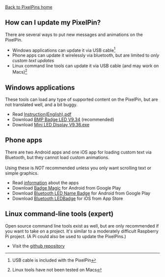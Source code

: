 <a href="../">Back to PixelPins home</a>

## How can I update my PixelPin?

There are several ways to put new messages and animations on the PixelPin.
- Windows applications can update it via USB cable[^1]
- Phone apps can update it wirelessly via bluetooth, but are limited to *only custom text updates*
- Linux command line tools can update it via USB cable (and may work on Macs)[^2]

## Windows applications
These tools can load any type of supported content on the PixelPin, but are not translated well, and a bit buggy.
- Read <a href="../software/Instruction(English).pdf">Instruction(English).pdf</a>
- Download <a href="../software/BMP Badge LED V9.34.msi">BMP Badge LED V9.34</a> (recommended)
- Download <a href="../software/Mini LED Display V9.36.exe">Mini LED Display V9.36.exe</a>

## Phone apps
There are two Android apps and one iOS app for loading custom text via Bluetooth, but they cannot load custom animations. \
\
Using these is *NOT* recommended unless you only want scrolling text or simple graphics.
- Read <a href="https://badgemagic.fossasia.org/">information</a> about the apps
- Download <a href="https://play.google.com/store/apps/details?id=org.fossasia.badgemagic">Badge Magic</a> for Android from Google Play
- Download <a href="https://play.google.com/store/apps/details?id=com.yannis.ledcard">Bluetooth LED Name Badge</a> for Android from Google Play
- Download <a href="https://apps.apple.com/us/app/ledbadge/id1461761458">Bluetooth LEDBadge</a> for iOS from App Store

## Linux command-line tools (expert)
Open source command line tools exist as well, but are only recommended if you want to take on a project. It's similar to a moderately difficult Raspberry Pi project. (A Pi could also be used to update the PixelPins.)
- Visit the <a href="https://github.com/jnweiger/led-name-badge-ls32">github repository</a>

[^1]: USB cable is included with the PixelPin
[^2]: Linux tools have not been tested on Macs
